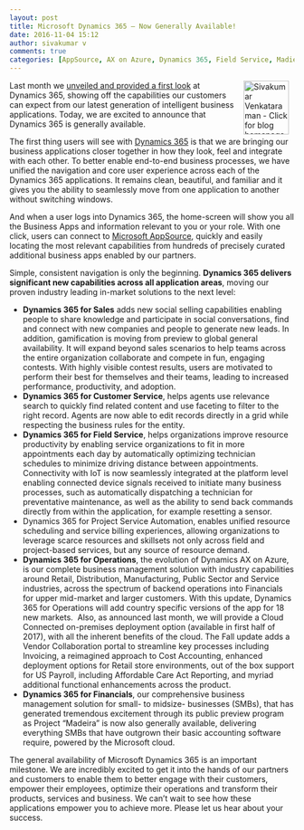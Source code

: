 ```yaml
---
layout: post
title: Microsoft Dynamics 365 – Now Generally Available!
date: 2016-11-04 15:12
author: sivakumar v
comments: true
categories: [AppSource, AX on Azure, Dynamics 365, Field Service, Madiera, Microsoft Cloud, Microsoft Dynamics 365, Operations, Project Service, Sales, Service, Sivakumar Venkataraman]
---
```

<a title="Sivakumar Venkataraman - Click for blog homepage"><img src="https://microsofttpd.github.io/assets/0871.sivav.jpg" alt="Sivakumar Venkataraman - Click for blog homepage" align="right" hspace="10" height="95" border="0" width="80" /></a>Last month we <a href="https://blogs.microsoft.com/blog/2016/10/11/helping-customers-accelerate-their-digital-transformation-with-intelligent-business-applications/#sm.00001h8v4tc72kcz0qlbnyeqfw5er">unveiled and provided a first look</a> at Dynamics 365, showing off the capabilities our customers can expect from our latest generation of intelligent business applications. Today, we are excited to announce that Dynamics 365 is generally available.

The first thing users will see with <a target="_blank" href="https://www.microsoft.com/en-us/dynamics365/home">Dynamics 365</a> is that we are bringing our business applications closer together in how they look, feel and integrate with each other. To better enable end-to-end business processes, we have unified the navigation and core user experience across each of the Dynamics 365 applications. It remains clean, beautiful, and familiar and it gives you the ability to seamlessly move from one application to another without switching windows.

And when a user logs into Dynamics 365, the home-screen will show you all the Business Apps and information relevant to you or your role. With one click, users can connect to <a target="_blank" href="https://appsource.microsoft.com/en-us/">Microsoft AppSource</a>, quickly and easily locating the most relevant capabilities from hundreds of precisely curated additional business apps enabled by our partners.

Simple, consistent navigation is only the beginning. <strong>Dynamics 365 delivers significant new capabilities across all application areas</strong>, moving our proven industry leading in-market solutions to the next level:
<ul>
 	<li><strong>Dynamics 365 for Sales</strong> adds new social selling capabilities enabling people to share knowledge and participate in social conversations, find and connect with new companies and people to generate new leads. In addition, gamification is moving from preview to global general availability. It will expand beyond sales scenarios to help teams across the entire organization collaborate and compete in fun, engaging contests. With highly visible contest results, users are motivated to perform their best for themselves and their teams, leading to increased performance, productivity, and adoption.</li>
 	<li><strong>Dynamics 365 for Customer Service</strong>, helps agents use relevance search to quickly find related content and use faceting to filter to the right record. Agents are now able to edit records directly in a grid while respecting the business rules for the entity.</li>
 	<li><strong>Dynamics 365 for Field Service</strong>, helps organizations improve resource productivity by enabling service organizations to fit in more appointments each day by automatically optimizing technician schedules to minimize driving distance between appointments. Connectivity with IoT is now seamlessly integrated at the platform level enabling connected device signals received to initiate many business processes, such as automatically dispatching a technician for preventative maintenance, as well as the ability to send back commands directly from within the application, for example resetting a sensor.</li>
 	<li>Dynamics 365 for Project Service Automation, enables unified resource scheduling and service billing experiences, allowing organizations to leverage scarce resources and skillsets not only across field and project-based services, but any source of resource demand.</li>
 	<li><strong>Dynamics 365 for Operations</strong>, the evolution of Dynamics AX on Azure, is our complete business management solution with industry capabilities around Retail, Distribution, Manufacturing, Public Sector and Service industries, across the spectrum of backend operations into Financials for upper mid-market and larger customers. With this update, Dynamics 365 for Operations will add country specific versions of the app for 18 new markets.  Also, as announced last month, we will provide a Cloud Connected on-premises deployment option (available in first half of 2017), with all the inherent benefits of the cloud. The Fall update adds a Vendor Collaboration portal to streamline key processes including Invoicing, a reimagined approach to Cost Accounting, enhanced deployment options for Retail store environments, out of the box support for US Payroll, including Affordable Care Act Reporting, and myriad additional functional enhancements across the product.</li>
 	<li><strong>Dynamics 365 for Financials</strong>, our comprehensive business management solution for small- to midsize- businesses (SMBs), that has generated tremendous excitement through its public preview program as Project “Madeira” is now also generally available, delivering everything SMBs that have outgrown their basic accounting software require, powered by the Microsoft cloud.</li>
</ul>
The general availability of Microsoft Dynamics 365 is an important milestone. We are incredibly excited to get it into the hands of our partners and customers to enable them to better engage with their customers, empower their employees, optimize their operations and transform their products, services and business. We can’t wait to see how these applications empower you to achieve more. Please let us hear about your success.
<div class="content-fragment-page post" id="ctl05_ctl02_page">
<div class="layout-12c-8c1c3c-12c">
<div class="layout-content header-top-sidebar-left-content-right-footer" id="ctl05_ctl02_layout">
<div class="container">
<div class="row">
<div class="col-xs-12 col-md-8">
<div class="layout-region left-sidebar" id="ctl05_ctl02_left-sidebar">
<div class="layout-region-inner left-sidebar">
<div class="content-fragment scripted-content-fragment no-wrapper-with-spacing" id="fragment-51876">
<div class="content-fragment-inner fiji-content-fragment-inner">
<div class="content-fragment-content">
<div class="blog-post"><article></article></div>
</div>
</div>
</div>
</div>
</div>
</div>
</div>
</div>
</div>
</div>
</div>
